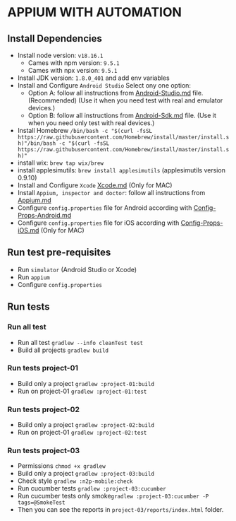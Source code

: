 # APPIUM WITH AUTOMATION

## Install Dependencies

* Install node version: ```v18.16.1```
  * Cames with npm version: ```9.5.1```
  * Cames with npx version: ```9.5.1```
* Install JDK version: ```1.8.0_401``` and add env variables
* Install and Configure ```Android Studio```
Select ony one option:
  - Option A: follow all instructions from [Android-Studio.md](./documentation/README-DEPLOY-01A-Android-Studio.md) file. (Recommended) (Use it when you need test with real and emulator devices.)
  - Option B: follow all instructions from [Android-Sdk.md](./documentation/README-DEPLOY-01B-Android-Sdk.md) file. (Use it when you need only test with real devices.)
* Install Homebrew ```/bin/bash -c "$(curl -fsSL https://raw.githubusercontent.com/Homebrew/install/master/install.sh)"/bin/bash -c "$(curl -fsSL https://raw.githubusercontent.com/Homebrew/install/master/install.sh)"```
* install wix: ```brew tap wix/brew```
* install applesimutils: ```brew install applesimutils``` (applesimutils version 0.9.10)
* Install and Configure ```Xcode``` [Xcode.md](./documentation/README-DEPLOY-04-Xcode.md) (Only for MAC)
* Install ```Appium, inspector and doctor```: follow all instructions from [Appium.md](./documentation/README-DEPLOY-02-Appium.md)
* Configure ```config.properties``` file for Android according with [Config-Props-Android.md](./documentation/README-DEPLOY-03-Config-Props-Android.md)
* Configure ```config.properties``` file for iOS according with [Config-Props-iOS.md](./documentation/README-DEPLOY-05-Config-Props-iOS.md) (Only for MAC)

## Run test pre-requisites

* Run ```simulator``` (Android Studio or Xcode)
* Run ```appium```
* Configure ```config.properties```

## Run tests

### Run all test
* Run all test ```gradlew --info cleanTest test```
* Build all projects ```gradlew build```

### Run tests project-01
* Build only a project ```gradlew :project-01:build```
* Run on project-01 ```gradlew :project-01:test```

### Run tests project-02
* Build only a project ```gradlew :project-02:build```
* Run on project-01 ```gradlew :project-02:test```

### Run tests project-03
* Permissions ```chmod +x gradlew```
* Build only a project ```gradlew :project-03:build```
* Check style ```gradlew :n2p-mobile:check```
* Run cucumber tests  ```gradlew :project-03:cucumber```
* Run cucumber tests only smoke```gradlew :project-03:cucumber -P tags=@SmokeTest```
* Then you can see the reports in ```project-03/reports/index.html``` folder.
